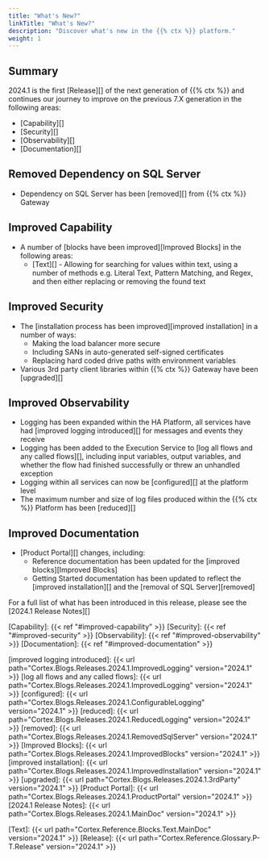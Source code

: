 ```yaml
---
title: "What's New?"
linkTitle: "What's New?"
description: "Discover what's new in the {{% ctx %}} platform."
weight: 1
---
```


## Summary

2024.1 is the first [Release][] of the next generation of {{% ctx %}} and continues our journey to improve on the previous 7.X generation in the following areas:

* [Capability][]
* [Security][]
* [Observability][]
* [Documentation][]

## Removed Dependency on SQL Server

* Dependency on SQL Server has been [removed][] from {{% ctx %}} Gateway

## Improved Capability

* A number of [blocks have been improved][Improved Blocks] in the following areas:
  * [Text][] - Allowing for searching for values within text, using a number of methods e.g. Literal Text, Pattern Matching, and Regex, and then either replacing or removing the found text

## Improved Security

* The [installation process has been improved][improved installation] in a number of ways:
  * Making the load balancer more secure
  * Including SANs in auto-generated self-signed certificates
  * Replacing hard coded drive paths with environment variables
* Various 3rd party client libraries within {{% ctx %}} Gateway have been [upgraded][]

## Improved Observability

* Logging has been expanded within the HA Platform, all services have had [improved logging introduced][] for messages and events they receive
* Logging has been added to the Execution Service to [log all flows and any called flows][], including input variables, output variables, and whether the flow had finished successfully or threw an unhandled exception
* Logging within all services can now be [configured][] at the platform level
* The maximum number and size of log files produced within the {{% ctx %}} Platform has been [reduced][]

## Improved Documentation

* [Product Portal][] changes, including:
  * Reference documentation has been updated for the [improved blocks][Improved Blocks]
  * Getting Started documentation has been updated to reflect the [improved installation][] and the [removal of SQL Server][removed]

For a full list of what has been introduced in this release, please see the [2024.1 Release Notes][]

[Capability]: {{< ref "#improved-capability" >}}
[Security]: {{< ref "#improved-security" >}}
[Observability]: {{< ref "#improved-observability" >}}
[Documentation]: {{< ref "#improved-documentation" >}}

[improved logging introduced]: {{< url path="Cortex.Blogs.Releases.2024.1.ImprovedLogging" version="2024.1" >}}
[log all flows and any called flows]: {{< url path="Cortex.Blogs.Releases.2024.1.ImprovedLogging" version="2024.1" >}}
[configured]: {{< url path="Cortex.Blogs.Releases.2024.1.ConfigurableLogging" version="2024.1" >}}
[reduced]: {{< url path="Cortex.Blogs.Releases.2024.1.ReducedLogging" version="2024.1" >}}
[removed]: {{< url path="Cortex.Blogs.Releases.2024.1.RemovedSqlServer" version="2024.1" >}}
[Improved Blocks]: {{< url path="Cortex.Blogs.Releases.2024.1.ImprovedBlocks" version="2024.1" >}}
[improved installation]: {{< url path="Cortex.Blogs.Releases.2024.1.ImprovedInstallation" version="2024.1" >}}
[upgraded]: {{< url path="Cortex.Blogs.Releases.2024.1.3rdParty" version="2024.1" >}}
[Product Portal]: {{< url path="Cortex.Blogs.Releases.2024.1.ProductPortal" version="2024.1" >}}
[2024.1 Release Notes]: {{< url path="Cortex.Blogs.Releases.2024.1.MainDoc" version="2024.1" >}}

[Text]: {{< url path="Cortex.Reference.Blocks.Text.MainDoc" version="2024.1" >}}
[Release]: {{< url path="Cortex.Reference.Glossary.P-T.Release" version="2024.1" >}}
